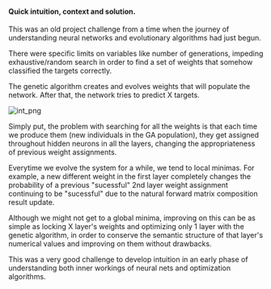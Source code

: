 #### Quick intuition, context and solution.

This was an old project challenge from a time when the journey of understanding neural networks and evolutionary algorithms had just begun.

There were specific limits on variables like number of generations, impeding exhaustive/random search in order to find a set of weights that somehow classified the targets correctly.

The genetic algorithm creates and evolves weights that will populate the network. After that, the network tries to predict X targets.


![int_png](https://github.com/seyeint/GA_NN_challenge/assets/36778187/0bfda253-512c-432a-841e-93c91c8a12a4)

Simply put, the problem with searching for all the weights is that each time we produce them (new individuals in the GA population), they get assigned throughout hidden neurons in all the layers, changing the appropriateness of previous weight assignments.

Everytime we evolve the system for a while, we tend to local minimas. For example, a new different weight in the first layer completely changes the probability of a previous "sucessful" 2nd layer weight assignment continuing to be "sucessful" due to the natural forward matrix composition result update.

Although we might not get to a global minima, improving on this can be as simple as locking X layer's weights and optimizing only 1 layer with the genetic algorithm, in order to conserve the semantic structure of that layer's numerical values and improving on them without drawbacks.

This was a very good challenge to develop intuition in an early phase of understanding both inner workings of neural nets and optimization algorithms.

